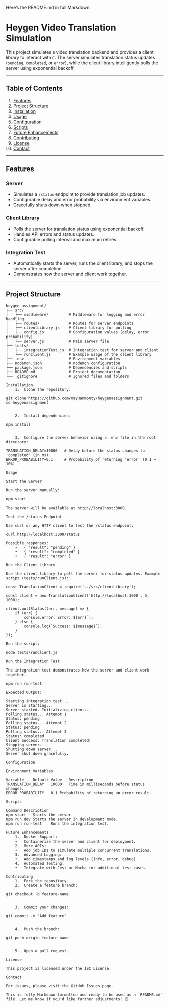 Here’s the README.md in full Markdown:

# Heygen Video Translation Simulation

This project simulates a video translation backend and provides a client library to interact with it. The server simulates translation status updates (`pending`, `completed`, or `error`), while the client library intelligently polls the server using exponential backoff.

---

## Table of Contents

1. [Features](#features)
2. [Project Structure](#project-structure)
3. [Installation](#installation)
4. [Usage](#usage)
5. [Configuration](#configuration)
6. [Scripts](#scripts)
7. [Future Enhancements](#future-enhancements)
8. [Contributing](#contributing)
9. [License](#license)
10. [Contact](#contact)

---

## Features

### Server
- Simulates a `/status` endpoint to provide translation job updates.
- Configurable delay and error probability via environment variables.
- Gracefully shuts down when stopped.

### Client Library
- Polls the server for translation status using exponential backoff.
- Handles API errors and status updates.
- Configurable polling interval and maximum retries.

### Integration Test
- Automatically starts the server, runs the client library, and stops the server after completion.
- Demonstrates how the server and client work together.

---

## Project Structure

```plaintext
heygen-assignment/
├── src/
│   ├── middleware/         # Middleware for logging and error handling
│   ├── routes/             # Routes for server endpoints
│   ├── clientLibrary.js    # Client library for polling
│   ├── config.js           # Configuration values (delay, error probability)
│   └── server.js           # Main server file
├── tests/
│   ├── integrationTest.js  # Integration test for server and client
│   └── runClient.js        # Example usage of the client library
├── .env                    # Environment variables
├── nodemon.json            # nodemon configuration
├── package.json            # Dependencies and scripts
├── README.md               # Project documentation
└── .gitignore              # Ignored files and folders

Installation
	1.	Clone the repository:

git clone https://github.com/XayHanmonty/heygenassignment.git
cd heygenassignment


	2.	Install dependencies:

npm install


	3.	Configure the server behavior using a .env file in the root directory:

TRANSLATION_DELAY=10000   # Delay before the status changes to 'completed' (in ms)
ERROR_PROBABILITY=0.1     # Probability of returning 'error' (0.1 = 10%)

Usage

Start the Server

Run the server manually:

npm start

The server will be available at http://localhost:3000.

Test the /status Endpoint

Use curl or any HTTP client to test the /status endpoint:

curl http://localhost:3000/status

Possible responses:
	•	{ "result": "pending" }
	•	{ "result": "completed" }
	•	{ "result": "error" }

Run the Client Library

Use the client library to poll the server for status updates. Example script (tests/runClient.js):

const TranslationClient = require('../src/clientLibrary');

const client = new TranslationClient('http://localhost:3000', 5, 1000);

client.pollStatus((err, message) => {
    if (err) {
        console.error(`Error: ${err}`);
    } else {
        console.log(`Success: ${message}`);
    }
});

Run the script:

node tests/runClient.js

Run the Integration Test

The integration test demonstrates how the server and client work together:

npm run run-test

Expected Output:

Starting integration test...
Server is starting...
Server started. Initializing client...
Polling status... Attempt 1
Status: pending
Polling status... Attempt 2
Status: pending
Polling status... Attempt 3
Status: completed
Client Success: Translation completed!
Stopping server...
Shutting down server...
Server shut down gracefully.

Configuration

Environment Variables

Variable	Default Value	Description
TRANSLATION_DELAY	10000	Time in milliseconds before status changes.
ERROR_PROBABILITY	0.1	Probability of returning an error result.

Scripts

Command	Description
npm start	Starts the server.
npm run dev	Starts the server in development mode.
npm run run-test	Runs the integration test.

Future Enhancements
	1.	Docker Support:
	•	Containerize the server and client for deployment.
	2.	More APIs:
	•	Add job IDs to simulate multiple concurrent translations.
	3.	Advanced Logging:
	•	Add timestamps and log levels (info, error, debug).
	4.	Automated Testing:
	•	Integrate with Jest or Mocha for additional test cases.

Contributing
	1.	Fork the repository.
	2.	Create a feature branch:

git checkout -b feature-name


	3.	Commit your changes:

git commit -m "Add feature"


	4.	Push the branch:

git push origin feature-name


	5.	Open a pull request.

License

This project is licensed under the ISC License.

Contact

For issues, please visit the GitHub Issues page.

This is fully Markdown-formatted and ready to be used as a `README.md` file. Let me know if you’d like further adjustments! 😊